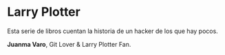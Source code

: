 # Larry Plotter

Esta serie de libros cuentan la historia de un hacker de los que hay pocos.


**Juanma Varo**, Git Lover & Larry Plotter Fan.
